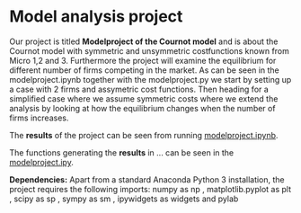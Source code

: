 # Model analysis project

Our project is titled **Modelproject of the Cournot model** and is about the Cournot model with symmetric and unsymmetric costfunctions known from Micro 1,2 and 3. Furthermore the project will examine the equilibrium for different number of firms competing in the market. As can be seen in the modelproject.ipynb together with the modelproject.py we start by setting up a case with 2 firms and assymetric cost functions. Then heading for a simplified case where we assume symmetric costs where we extend the analysis by looking at how the equilibrium changes when the number of firms increases. 

The **results** of the project can be seen from running [modelproject.ipynb](modelproject.ipynb).

The functions generating the **results** in ... can be seen in the [modelproject.ipy](modelproject.ipy).

**Dependencies:** Apart from a standard Anaconda Python 3 installation, the project requires the following imports: numpy as np , matplotlib.pyplot as plt ,  scipy as sp , sympy as sm , ipywidgets as widgets  and pylab